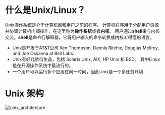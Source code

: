 # 什么是Unix/Linux？
Unix操作系统是介于计算机器和用户之前的程序。
计算机程序用于分配用户资源并协调计算机内部操作，在这里称为**操作系统**或者**内核**。
用户通过**shell**来与内核交流。**shell**是命令行解释器，它将用户输入的命令转换成内核听得懂的语言。
- Unix是开发于AT&T公司 Ken Thompson, Dennis Ritchie, Douglas McIlroy, and Joe Ossanna at Bell Labs.
- Unix有好几款衍生品，包括 Solaris Unix, AIX, HP Unix 和 BSD。 其中Linux是在开源操作系统中最流行的。
- 一个用户可以运行多个应用在同一时间，因此Unix是一个多任务环境

# Unix 架构
![unix_architecture](./resource/linux/unix_architecture.jpg)
